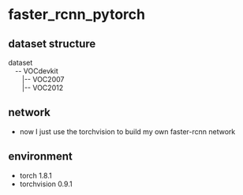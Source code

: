 # faster_rcnn_pytorch

## dataset structure
dataset  
&emsp;-- VOCdevkit  
&emsp;&emsp;|-- VOC2007  
&emsp;&emsp;|-- VOC2012  

## network
- now I just use the torchvision to build my own faster-rcnn network

## environment
- torch 1.8.1
- torchvision 0.9.1